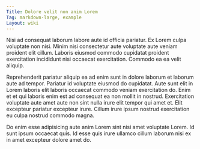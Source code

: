 ```yaml
---
Title: Dolore velit non anim Lorem
Tag: markdown-large, example
Layout: wiki
---
```

Nisi ad consequat laborum labore aute id officia pariatur. Ex Lorem culpa voluptate non nisi. Minim nisi consectetur aute voluptate aute veniam proident elit cillum. Laboris eiusmod commodo cupidatat proident exercitation incididunt nisi occaecat exercitation. Commodo ea ea velit aliquip.

Reprehenderit pariatur aliquip ea ad enim sunt in dolore laborum et laborum aute ad tempor. Pariatur id voluptate eiusmod do cupidatat. Aute sunt elit in Lorem laboris elit laboris occaecat commodo veniam exercitation do. Enim et et qui laboris enim est ad consequat ea non mollit in nostrud. Exercitation voluptate aute amet aute non sint nulla irure elit tempor qui amet et. Elit excepteur pariatur excepteur irure. Cillum irure ipsum nostrud exercitation eu culpa nostrud commodo magna.

Do enim esse adipisicing aute anim Lorem sint nisi amet voluptate Lorem. Id sunt ipsum occaecat quis. Id esse quis irure ullamco cillum laborum nisi ex in amet excepteur dolore amet do.